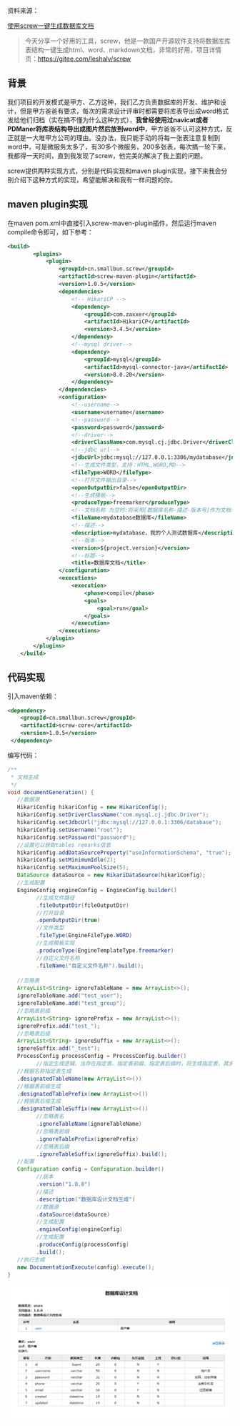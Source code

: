 资料来源：

[使用screw一键生成数据库文档](https://www.toutiao.com/article/7299308128263373352/?app=news_article&timestamp=1699594314&use_new_style=1&req_id=20231110133153089FC9514FEB2465F918&group_id=7299308128263373352&wxshare_count=1&tt_from=weixin&utm_source=weixin&utm_medium=toutiao_android&utm_campaign=client_share&share_token=0ed122b6-5101-4230-b4c1-c24e73ed05de&source=m_redirect)

> 今天分享一个好用的工具，screw，他是一款国产开源软件支持将数据库库表结构一键生成html、word、markdown文档，非常的好用，项目详情页：https://gitee.com/leshalv/screw

## 背景

我们项目的开发模式是甲方、乙方这种，我们乙方负责数据库的开发、维护和设计，但是甲方爸爸有要求，每次的需求设计评审时都需要将库表导出成word格式发给他们归档（实在搞不懂为什么这种方式），**我曾经使用过navicat或者PDManer将库表结构导出成图片然后放到word中**，甲方爸爸不认可这种方式，反正就是一大堆甲方公司的理由。没办法，我只能手动的将每一张表注意复制到word中，可是微服务太多了，有30多个微服务，200多张表，每次搞一轮下来，我都得一天时间，直到我发现了screw，他完美的解决了我上面的问题。

screw提供两种实现方式，分别是代码实现和maven plugin实现，接下来我会分别介绍下这种方式的实现，希望能解决和我有一样问题的你。


## maven plugin实现

在maven pom.xml中直接引入screw-maven-plugin插件，然后运行maven compile命令即可，如下参考：

```xml
<build>
        <plugins>
            <plugin>
                <groupId>cn.smallbun.screw</groupId>
                <artifactId>screw-maven-plugin</artifactId>
                <version>1.0.5</version>
                <dependencies>
                    <!-- HikariCP -->
                    <dependency>
                        <groupId>com.zaxxer</groupId>
                        <artifactId>HikariCP</artifactId>
                        <version>3.4.5</version>
                    </dependency>
                    <!--mysql driver-->
                    <dependency>
                        <groupId>mysql</groupId>
                        <artifactId>mysql-connector-java</artifactId>
                        <version>8.0.20</version>
                    </dependency>
                </dependencies>
                <configuration>
                    <!--username-->
                    <username>username</username>
                    <!--password-->
                    <password>password</password>
                    <!--driver-->
                    <driverClassName>com.mysql.cj.jdbc.Driver</driverClassName>
                    <!--jdbc url-->
                    <jdbcUrl>jdbc:mysql://127.0.0.1:3306/mydatabase</jdbcUrl>
                    <!--生成文件类型，支持：HTML,WORD,MD-->
                    <fileType>WORD</fileType>
                    <!--打开文件输出目录-->
                    <openOutputDir>false</openOutputDir>
                    <!--生成模板-->
                    <produceType>freemarker</produceType>
                    <!--文档名称 为空时:将采用[数据库名称-描述-版本号]作为文档名称-->
                    <fileName>mydatabase数据库</fileName>
                    <!--描述-->
                    <description>mydatabase，我的个人测试数据库</description>
                    <!--版本-->
                    <version>${project.version}</version>
                    <!--标题-->
                    <title>数据库文档</title>
                </configuration>
                <executions>
                    <execution>
                        <phase>compile</phase>
                        <goals>
                            <goal>run</goal>
                        </goals>
                    </execution>
                </executions>
            </plugin>
        </plugins>
    </build>
```

## 代码实现

引入maven依赖：

```xml
<dependency>
    <groupId>cn.smallbun.screw</groupId>
    <artifactId>screw-core</artifactId>
    <version>1.0.5</version>
 </dependency>
```

编写代码：

```java
/**
 * 文档生成
 */
void documentGeneration() {
   //数据源
   HikariConfig hikariConfig = new HikariConfig();
   hikariConfig.setDriverClassName("com.mysql.cj.jdbc.Driver");
   hikariConfig.setJdbcUrl("jdbc:mysql://127.0.0.1:3306/database");
   hikariConfig.setUsername("root");
   hikariConfig.setPassword("password");
   //设置可以获取tables remarks信息
   hikariConfig.addDataSourceProperty("useInformationSchema", "true");
   hikariConfig.setMinimumIdle(2);
   hikariConfig.setMaximumPoolSize(5);
   DataSource dataSource = new HikariDataSource(hikariConfig);
   //生成配置
   EngineConfig engineConfig = EngineConfig.builder()
         //生成文件路径
         .fileOutputDir(fileOutputDir)
         //打开目录
         .openOutputDir(true)
         //文件类型
         .fileType(EngineFileType.WORD)
         //生成模板实现
         .produceType(EngineTemplateType.freemarker)
         //自定义文件名称
         .fileName("自定义文件名称").build();

   //忽略表
   ArrayList<String> ignoreTableName = new ArrayList<>();
   ignoreTableName.add("test_user");
   ignoreTableName.add("test_group");
   //忽略表前缀
   ArrayList<String> ignorePrefix = new ArrayList<>();
   ignorePrefix.add("test_");
   //忽略表后缀    
   ArrayList<String> ignoreSuffix = new ArrayList<>();
   ignoreSuffix.add("_test");
   ProcessConfig processConfig = ProcessConfig.builder()
         //指定生成逻辑、当存在指定表、指定表前缀、指定表后缀时，将生成指定表，其余表不生成、并跳过忽略表配置 
   //根据名称指定表生成
   .designatedTableName(new ArrayList<>())
   //根据表前缀生成
   .designatedTablePrefix(new ArrayList<>())
   //根据表后缀生成 
   .designatedTableSuffix(new ArrayList<>())
         //忽略表名
         .ignoreTableName(ignoreTableName)
         //忽略表前缀
         .ignoreTablePrefix(ignorePrefix)
         //忽略表后缀
         .ignoreTableSuffix(ignoreSuffix).build();
   //配置
   Configuration config = Configuration.builder()
         //版本
         .version("1.0.0")
         //描述
         .description("数据库设计文档生成")
         //数据源
         .dataSource(dataSource)
         //生成配置
         .engineConfig(engineConfig)
         //生成配置
         .produceConfig(processConfig)
         .build();
   //执行生成
   new DocumentationExecute(config).execute();
}
```

![image-20231116165221243](img/image-20231116165221243.png)
